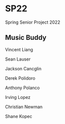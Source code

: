 # SP22
Spring Senior Project 2022

## Music Buddy

Vincent Liang

Sean Lauser

Jackson Cancglin

Derek Polidoro

Anthony Polanco 

Irving Lopez

Christian Newman

Shane Kopec
